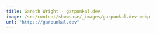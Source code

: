 ```yaml
---
title: Gareth Wright - garpunkal.dev
image: /src/content/showcase/_images/garpunkal.dev.webp
url: "https://garpunkal.dev"
---
```

